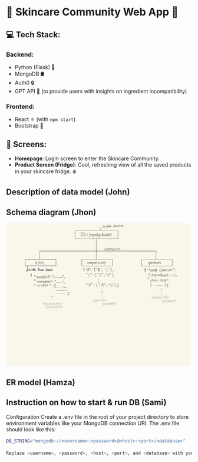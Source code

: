 # 🌸 Skincare Community Web App 🌸

## 💻 Tech Stack:

### Backend:
- Python (Flask) 🐍
- MongoDB 🛢️
- Auth0 🔒
- GPT API 🤖 (to provide users with insights on ingredient incompatibility)

### Frontend:
- React ⚛️ (with `npm start`)
- Bootstrap 🎨

## 📱 Screens:
- **Homepage**: Login screen to enter the Skincare Community.
- **Product Screen (Fridge)**: Cool, refreshing view of all the saved products in your skincare fridge. ❄️

## Description of data model (John)

## Schema diagram (Jhon)
<img src="https://github.com/Hamza-Anver/LegallyChemie/blob/main/images/schema.jpg" width="500"> 

## ER model (Hamza)

## Instruction on how to start & run DB (Sami)
Configuration
Create a .env file in the root of your project directory to store environment variables like your MongoDB connection URI. The .env file should look like this:

```bash
DB_STRING="mongodb://<username>:<password>@<host>:<port>/<database>"

Replace <username>, <password>, <host>, <port>, and <database> with your actual MongoDB credentials.